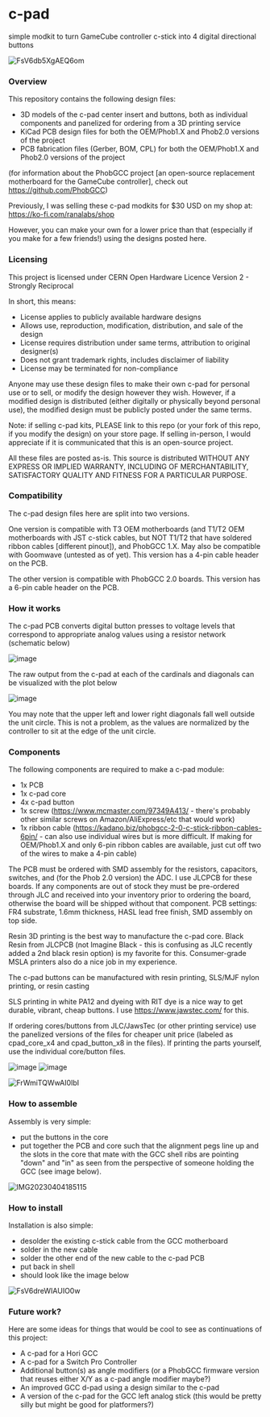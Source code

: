 # c-pad
simple modkit to turn GameCube controller c-stick into 4 digital directional buttons

![FsV6db5XgAEQ6om](https://user-images.githubusercontent.com/95242582/230263397-5fa1a9be-560e-4d4e-80cc-204167917ca0.jpg)

### Overview

This repository contains the following design files:
 - 3D models of the c-pad center insert and buttons, both as individual components and panelized for ordering from a 3D printing service
 - KiCad PCB design files for both the OEM/Phob1.X and Phob2.0 versions of the project
 - PCB fabrication files (Gerber, BOM, CPL) for both the OEM/Phob1.X and Phob2.0 versions of the project

(for information about the PhobGCC project [an open-source replacement motherboard for the GameCube controller], check out https://github.com/PhobGCC)

Previously, I was selling these c-pad modkits for $30 USD on my shop at: https://ko-fi.com/ranalabs/shop

However, you can make your own for a lower price than that (especially if you make for a few friends!) using the designs posted here.

### Licensing

This project is licensed under CERN Open Hardware Licence Version 2 - Strongly Reciprocal

In short, this means:
 - License applies to publicly available hardware designs
 - Allows use, reproduction, modification, distribution, and sale of the design
 - License requires distribution under same terms, attribution to original designer(s)
 - Does not grant trademark rights, includes disclaimer of liability
 - License may be terminated for non-compliance

Anyone may use these design files to make their own c-pad for personal use or to sell, or modify the design however they wish.
However, if a modified design is distributed (either digitally or physically beyond personal use), the modified design must be publicly posted under the same terms.

Note: if selling c-pad kits, PLEASE link to this repo (or your fork of this repo, if you modify the design) on your store page.  If selling in-person, I would appreciate if it is communicated that this is an open-source project.

All these files are posted as-is. This source is distributed WITHOUT ANY EXPRESS OR IMPLIED WARRANTY, INCLUDING OF MERCHANTABILITY, SATISFACTORY QUALITY AND FITNESS FOR A PARTICULAR PURPOSE. 

### Compatibility

The c-pad design files here are split into two versions.  

One version is compatible with T3 OEM motherboards (and T1/T2 OEM motherboards with JST c-stick cables, but NOT T1/T2 that have soldered ribbon cables [different pinout]), and PhobGCC 1.X.  May also be compatible with Goomwave (untested as of yet).  This version has a 4-pin cable header on the PCB.

The other version is compatible with PhobGCC 2.0 boards.  This version has a 6-pin cable header on the PCB.

### How it works

The c-pad PCB converts digital button presses to voltage levels that correspond to appropriate analog values using a resistor network (schematic below)

![image](https://user-images.githubusercontent.com/95242582/230264027-c07d42f8-15de-4f2c-8555-aef481b29d64.png)

The raw output from the c-pad at each of the cardinals and diagonals can be visualized with the plot below

![image](https://user-images.githubusercontent.com/95242582/230263892-518bc74b-3cef-48cc-94a1-3a5296bef9e5.png)

You may note that the upper left and lower right diagonals fall well outside the unit circle.  This is not a problem, as the values are normalized by the controller to sit at the edge of the unit circle.

### Components

The following components are required to make a c-pad module:
- 1x PCB
- 1x c-pad core
- 4x c-pad button
- 1x screw (https://www.mcmaster.com/97349A413/ - there's probably other similar screws on Amazon/AliExpress/etc that would work)
- 1x ribbon cable (https://kadano.biz/phobgcc-2-0-c-stick-ribbon-cables-6pin/ - can also use individual wires but is more difficult.  If making for OEM/Phob1.X and only 6-pin ribbon cables are available, just cut off two of the wires to make a 4-pin cable)

The PCB must be ordered with SMD assembly for the resistors, capacitors, switches, and (for the Phob 2.0 version) the ADC.  I use JLCPCB for these boards.  If any components are out of stock they must be pre-ordered through JLC and received into your inventory prior to ordering the board, otherwise the board will be shipped without that component.  PCB settings: FR4 substrate, 1.6mm thickness, HASL lead free finish, SMD assembly on top side.

Resin 3D printing is the best way to manufacture the c-pad core.  Black Resin from JLCPCB (not Imagine Black - this is confusing as JLC recently added a 2nd black resin option) is my favorite for this.  Consumer-grade MSLA printers also do a nice job in my experience.

The c-pad buttons can be manufactured with resin printing, SLS/MJF nylon printing, or resin casting

SLS printing in white PA12 and dyeing with RIT dye is a nice way to get durable, vibrant, cheap buttons.  I use https://www.jawstec.com/ for this.

If ordering cores/buttons from JLC/JawsTec (or other printing service) use the panelized versions of the files for cheaper unit price (labeled as cpad_core_x4 and cpad_button_x8 in the files).  If printing the parts yourself, use the individual core/button files.

![image](https://user-images.githubusercontent.com/95242582/230277555-58ca9cdf-15be-4db8-8585-f5c9bf59956c.png)
![image](https://user-images.githubusercontent.com/95242582/230277637-b9cb4bb7-bb42-40e7-93e3-4c4c355f6661.png)

![FrWmiTQWwAI0IbI](https://user-images.githubusercontent.com/95242582/230267061-c33eb53b-f4a8-41f7-abc7-e3f1ae287048.jpg)

### How to assemble

Assembly is very simple:
 - put the buttons in the core
 - put together the PCB and core such that the alignment pegs line up and the slots in the core that mate with the GCC shell ribs are pointing "down" and "in" as seen from the perspective of someone holding the GCC (see image below).

![IMG20230404185115](https://user-images.githubusercontent.com/95242582/230266436-d84cf887-699b-408d-a1c6-2d527fa0cb17.jpg)

### How to install

Installation is also simple:
 - desolder the existing c-stick cable from the GCC motherboard
 - solder in the new cable 
 - solder the other end of the new cable to the c-pad PCB
 - put back in shell
 - should look like the image below
 
![FsV6dreWIAUIO0w](https://user-images.githubusercontent.com/95242582/230266667-c7480798-2123-4ec5-b0c6-69174c922d44.jpg)


### Future work?

Here are some ideas for things that would be cool to see as continuations of this project:

 - A c-pad for a Hori GCC
 - A c-pad for a Switch Pro Controller
 - Additional button(s) as angle modifiers (or a PhobGCC firmware version that reuses either X/Y as a c-pad angle modifier maybe?)
 - An improved GCC d-pad using a design similar to the c-pad
 - A version of the c-pad for the GCC left analog stick (this would be pretty silly but might be good for platformers?)
